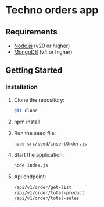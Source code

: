 # Techno orders app

## Requirements

- [Node.js](https://nodejs.org/) (v20 or higher)
- [MongoDB](https://www.mongodb.com/) (v4 or higher)

## Getting Started

### Installation

1. Clone the repository:

   ```bash
   git clone ---

2. npm install

3. Run the seed file:
    
    ```bash
    node src/seed/insertOrder.js

3. Start the application:
    
    ```bash
    node index.js

4. Api endpoint:
    ```bash
    /api/v1/order/get-list
    /api/v1/order/total-product
    /api/v1/order/total-sales

